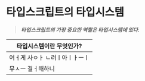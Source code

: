 # 타입스크립트의 타입시스템

> _**타입스크립트의 가장 중요한 역할은 타입시스템에 있다.**_&#x20;

| 타입시스템이란 무엇인가?    |
| ---------------- |
| 어ㅓ게 사ㅇㅏ ㄴ러ㅣ아ㅣㅏㅡㅣ |
| 무ㅅㅡ 결ㅓ해하니        |

